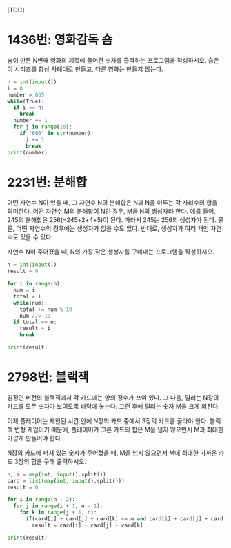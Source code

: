 [TOC]

# 1436번: 영화감독 숌
숌이 만든 N번째 영화의 제목에 들어간 숫자를 출력하는 프로그램을 작성하시오. 숌은 이 시리즈를 항상 차례대로 만들고, 다른 영화는 만들지 않는다.
``` python 
n = int(input())
i = 0
number = 665
while(True):
  if i == n:
    break
  number += 1
  for j in range(10):
    if "666" in str(number):
      i += 1
      break
print(number)
```

# 2231번: 분해합
어떤 자연수 N이 있을 때, 그 자연수 N의 분해합은 N과 N을 이루는 각 자리수의 합을 의미한다. 어떤 자연수 M의 분해합이 N인 경우, M을 N의 생성자라 한다. 예를 들어, 245의 분해합은 256(=245+2+4+5)이 된다. 따라서 245는 256의 생성자가 된다. 물론, 어떤 자연수의 경우에는 생성자가 없을 수도 있다. 반대로, 생성자가 여러 개인 자연수도 있을 수 있다.

자연수 N이 주어졌을 때, N의 가장 작은 생성자를 구해내는 프로그램을 작성하시오.
``` python
n = int(input())
result = 0

for i in range(n):
  num = i
  total = i
  while(num):
    total += num % 10
    num //= 10
  if total == n:
    result = i
    break

print(result)
```

# 2798번: 블랙잭
김정인 버전의 블랙잭에서 각 카드에는 양의 정수가 쓰여 있다. 그 다음, 딜러는 N장의 카드를 모두 숫자가 보이도록 바닥에 놓는다. 그런 후에 딜러는 숫자 M을 크게 외친다.

이제 플레이어는 제한된 시간 안에 N장의 카드 중에서 3장의 카드를 골라야 한다. 블랙잭 변형 게임이기 때문에, 플레이어가 고른 카드의 합은 M을 넘지 않으면서 M과 최대한 가깝게 만들어야 한다.

N장의 카드에 써져 있는 숫자가 주어졌을 때, M을 넘지 않으면서 M에 최대한 가까운 카드 3장의 합을 구해 출력하시오.
```python
n, m = map(int, input().split())
card = list(map(int, input().split()))
result = 0

for i in range(n - 2):
  for j in range(i + 1, n - 1):
    for k in range(j + 1, n):
      if(card[i] + card[j] + card[k] <= m and card[i] + card[j] + card[k] > result):
        result = card[i] + card[j] + card[k]

print(result)
```

